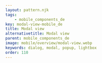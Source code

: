 ```yaml
---
layout: pattern.njk
tags: 
    - mobile_components_de
key: modal-view-mobile_de
title: Modal view
alternativetitle: Modal view
parent: mobile_components_de
image: mobile/overview/modal-view.webp
keywords: dialog, modal, popup, lightbox
order: 110
---
```





